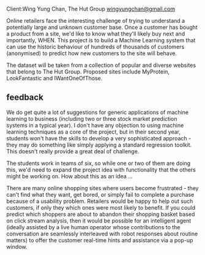 Client:Wing Yung Chan, The Hut Group <wingyungchan@gmail.com>

Online retailers face the interesting challenge of trying to understand
a potentially large and unknown customer base. Once a customer has
bought a product from a site, we'd like to know what they'll likely buy
next and importantly, WHEN. This project is to build a Machine Learning
system that can use the historic behaviour of hundreds of thousands of
customers (anonymised) to predict how new customers to the site will
behave.

The dataset will be taken from a collection of popular and diverse
websites that belong to The Hut Group. Proposed sites include MyProtein,
LookFantastic and IWantOneOfThose.

## feedback

We do get quite a lot of suggestions for generic applications of machine
learning to business (including two or three stock market prediction
systems in a typical year). I don't have any objection to using machine
learning techniques as a core of the project, but in their second year,
students won't have the skills to develop a very sophisticated
approach - they may do something like simply applying a standard
regression toolkit. This doesn't really provide a great deal of
challenge.

The students work in teams of six, so while one or two of them are doing
this, we'd need to expand the project idea with functionality that the
others might be working on. How about this as an idea …

There are many online shopping sites where users become frustrated -
they can't find what they want, get bored, or simply fail to complete a
purchase because of a usability problem. Retailers would be happy to
help out such customers, if only they which ones were most likely to
benefit. If you could predict which shoppers are about to abandon their
shopping basket based on click stream analysis, then it would be
possible for an intelligent agent (ideally assisted by a live human
operator whose contributions to the conversation are seamlessly
interleaved with robot responses about routine matters) to offer the
customer real-time hints and assistance via a pop-up window.